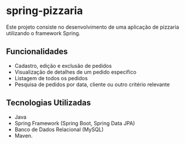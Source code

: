 # spring-pizzaria

Este projeto consiste no desenvolvimento de uma aplicação de pizzaria utilizando o framework Spring.

## Funcionalidades

- Cadastro, edição e exclusão de pedidos
- Visualização de detalhes de um pedido específico
- Listagem de todos os pedidos
- Pesquisa de pedidos por data, cliente ou outro critério relevante

## Tecnologias Utilizadas

- Java
- Spring Framework (Spring Boot, Spring Data JPA)
- Banco de Dados Relacional (MySQL)
- Maven.